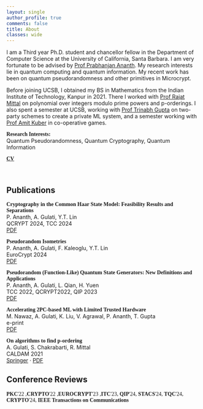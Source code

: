 ```yaml
---
layout: single
author_profile: true
comments: false
title: About
classes: wide
---
```

I am a Third year Ph.D. student and chancellor fellow in the Department of Computer Science at the University of California, Santa Barbara. I am very fortunate to be advised by [Prof Prabhanjan Ananth](https://sites.google.com/site/prabhanjanva/). My research interests lie in quantum computing and quantum information. My recent work has been on quantum pseudorandomness and other primitives in Microcrypt.

Before joining UCSB, I obtained my BS in Mathematics from the Indian Institute of Technology, Kanpur in 2021. There I worked with [Prof Rajat Mittal](https://www.cse.iitk.ac.in/users/rmittal/) on polynomial over integers modulo prime powers and p-orderings. I also spent a semester at UCSB, working with [Prof Trinabh Gupta](https://sites.cs.ucsb.edu/~trinabh/) on two-party schemes to create a private ML system, and a semester working with [Prof Amit Kuber](https://sites.google.com/view/exploring-infinity-within/) in co-operative games.

<span style="font-family: Source Sans Pro;">**Research Interests:**</span><br>Quantum Pseudorandomness, Quantum Cryptography, Quantum Information

<span style="font-family: Source Sans Pro;"><b><!--<i class="far fa-file-pdf" aria-hidden="true"></i> -->[CV](/assets/Resume.pdf)</b></span>

[<i class="fab fa-fw fa-github" aria-hidden="true"></i>](https://github.com/ditttu) &nbsp; [<i class="fab fa-linkedin"></i>](https://www.linkedin.com/in/aditya-gulati-b80a9a15b/) &nbsp; [<i class="fab fa-instagram"></i>](https://scholar.google.com/citations?user=y_atVssAAAAJ&hl=en)

## Publications
<span style="font-family: Source Sans Pro;">**Cryptography in the Common Haar State Model: Feasibility Results and Separations**</span><br>
P. Ananth, A. Gulati, Y.T. Lin <br>
QCRYPT 2024, TCC 2024 <br>
[PDF](https://eprint.iacr.org/2024/1043.pdf)


<span style="font-family: Source Sans Pro;">**Pseudorandom Isometries**</span><br>
P. Ananth, A. Gulati, F. Kaleoglu, Y.T. Lin <br>
EuroCrypt 2024 <br>
[PDF](https://arxiv.org/pdf/2311.02901.pdf)


<span style="font-family: Source Sans Pro;">**Pseudorandom (Function-Like) Quantum State Generators: New Definitions and Applications**</span><br>
P. Ananth, A. Gulati, L. Qian, H. Yuen <br>
TCC 2022, QCRYPT2022, QIP 2023 <br>
[PDF](https://arxiv.org/pdf/2211.01444.pdf)


<span style="font-family: Source Sans Pro;">**Accelerating 2PC-based ML with Limited Trusted Hardware**</span><br>
M. Nawaz, A. Gulati, K. Liu, V. Agrawal, P. Ananth, T. Gupta <br>
e-print <br>
[PDF](https://arxiv.org/abs/2009.05566)


<span style="font-family: Source Sans Pro;">**On algorithms to find p-ordering**</span><br>
A. Gulati, S. Chakrabarti, R. Mittal <br>
CALDAM 2021 <br>
[Springer](https://link.springer.com/chapter/10.1007/978-3-030-67899-9_27) · [PDF](https://arxiv.org/pdf/2011.10978.pdf)


## Conference Reviews
<span style="font-family: Source Sans Pro;">**PKC**'22 ,**CRYPTO**'22 ,**EUROCRYPT**'23 ,**ITC**'23, **QIP**'24, **STACS**'24, **TQC**'24, **CRYPTO**'24, **IEEE Transactions on Communications**</span>

